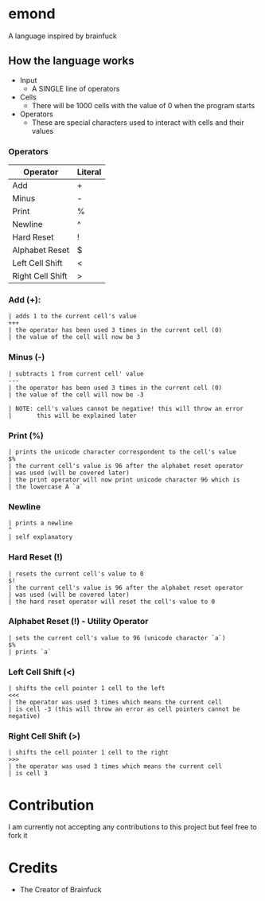 # emond
A language inspired by brainfuck

## How the language works
- Input
  - A SINGLE line of operators
- Cells
  - There will be 1000 cells with the value of 0 when the program starts
- Operators
  - These are special characters used to interact with cells and their values


### Operators
| Operator | Literal |
----------|-----------
| Add | + |
| Minus | - |
| Print | % |
| Newline | ^ |
| Hard Reset | ! |
| Alphabet Reset | $ |
| Left Cell Shift | < |
| Right Cell Shift | \> |

### Add (+):
```
| adds 1 to the current cell's value
+++
| the operator has been used 3 times in the current cell (0)
| the value of the cell will now be 3
```

### Minus (-)
```
| subtracts 1 from current cell' value
---
| the operator has been used 3 times in the current cell (0)
| the value of the cell will now be -3

| NOTE: cell's values cannot be negative! this will throw an error
|       this will be explained later
```

### Print (%)
```
| prints the unicode character correspondent to the cell's value
$%
| the current cell's value is 96 after the alphabet reset operator
| was used (will be covered later)
| the print operator will now print unicode character 96 which is
| the lowercase A `a`
```

### Newline
```
| prints a newline
^
| self explanatory
```

### Hard Reset (!)
```
| resets the current cell's value to 0
$!
| the current cell's value is 96 after the alphabet reset operator
| was used (will be covered later)
| the hard reset operator will reset the cell's value to 0
```

### Alphabet Reset (!) - Utility Operator
```
| sets the current cell's value to 96 (unicode character `a`)
$%
| prints `a`
```

### Left Cell Shift (<)
```
| shifts the cell pointer 1 cell to the left
<<<
| the operator was used 3 times which means the current cell
| is cell -3 (this will throw an error as cell pointers cannot be negative)
```

### Right Cell Shift (>)
```
| shifts the cell pointer 1 cell to the right
>>>
| the operator was used 3 times which means the current cell
| is cell 3
```

# Contribution
I am currently not accepting any contributions to this project
but feel free to fork it

# Credits
- The Creator of Brainfuck